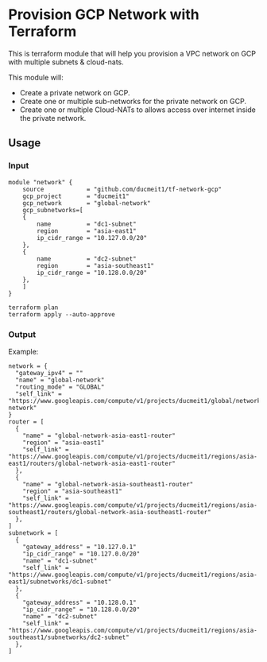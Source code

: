 # Provision GCP Network with Terraform

This is terraform module that will help you provision a VPC network on GCP with multiple subnets & cloud-nats.

This module will:

- Create a private network on GCP.
- Create one or multiple sub-networks for the private network on GCP.
- Create one or multiple Cloud-NATs to allows access over internet inside the private network.

## Usage

### Input

```hcl
module "network" {
    source            = "github.com/ducmeit1/tf-network-gcp"
    gcp_project       = "ducmeit1"
    gcp_network       = "global-network"
    gcp_subnetworks=[
    {
        name          = "dc1-subnet"
        region        = "asia-east1"
        ip_cidr_range = "10.127.0.0/20" 
    },
    {
        name          = "dc2-subnet"
        region        = "asia-southeast1"
        ip_cidr_range = "10.128.0.0/20" 
    },
    ]
}
```

```shell
terraform plan
terraform apply --auto-approve
```

### Output

Example:

```hcl
network = {
  "gateway_ipv4" = ""
  "name" = "global-network"
  "routing_mode" = "GLOBAL"
  "self_link" = "https://www.googleapis.com/compute/v1/projects/ducmeit1/global/networks/global-network"
}
router = [
  {
    "name" = "global-network-asia-east1-router"
    "region" = "asia-east1"
    "self_link" = "https://www.googleapis.com/compute/v1/projects/ducmeit1/regions/asia-east1/routers/global-network-asia-east1-router"
  },
  {
    "name" = "global-network-asia-southeast1-router"
    "region" = "asia-southeast1"
    "self_link" = "https://www.googleapis.com/compute/v1/projects/ducmeit1/regions/asia-southeast1/routers/global-network-asia-southeast1-router"
  },
]
subnetwork = [
  {
    "gateway_address" = "10.127.0.1"
    "ip_cidr_range" = "10.127.0.0/20"
    "name" = "dc1-subnet"
    "self_link" = "https://www.googleapis.com/compute/v1/projects/ducmeit1/regions/asia-east1/subnetworks/dc1-subnet"
  },
  {
    "gateway_address" = "10.128.0.1"
    "ip_cidr_range" = "10.128.0.0/20"
    "name" = "dc2-subnet"
    "self_link" = "https://www.googleapis.com/compute/v1/projects/ducmeit1/regions/asia-southeast1/subnetworks/dc2-subnet"
  },
]
```
